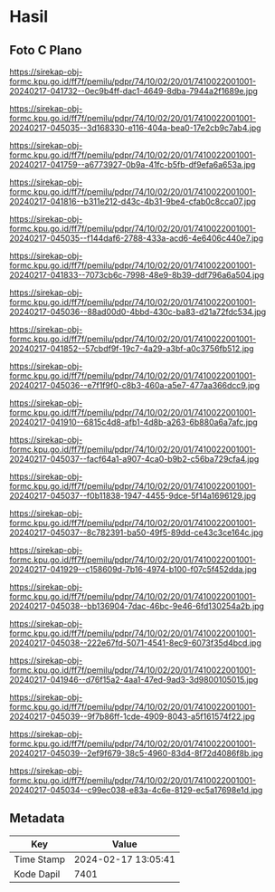 # Hasil

## Foto C Plano

https://sirekap-obj-formc.kpu.go.id/ff7f/pemilu/pdpr/74/10/02/20/01/7410022001001-20240217-041732--0ec9b4ff-dac1-4649-8dba-7944a2f1689e.jpg

https://sirekap-obj-formc.kpu.go.id/ff7f/pemilu/pdpr/74/10/02/20/01/7410022001001-20240217-045035--3d168330-e116-404a-bea0-17e2cb9c7ab4.jpg

https://sirekap-obj-formc.kpu.go.id/ff7f/pemilu/pdpr/74/10/02/20/01/7410022001001-20240217-041759--a6773927-0b9a-41fc-b5fb-df9efa6a653a.jpg

https://sirekap-obj-formc.kpu.go.id/ff7f/pemilu/pdpr/74/10/02/20/01/7410022001001-20240217-041816--b311e212-d43c-4b31-9be4-cfab0c8cca07.jpg

https://sirekap-obj-formc.kpu.go.id/ff7f/pemilu/pdpr/74/10/02/20/01/7410022001001-20240217-045035--f144daf6-2788-433a-acd6-4e6406c440e7.jpg

https://sirekap-obj-formc.kpu.go.id/ff7f/pemilu/pdpr/74/10/02/20/01/7410022001001-20240217-041833--7073cb6c-7998-48e9-8b39-ddf796a6a504.jpg

https://sirekap-obj-formc.kpu.go.id/ff7f/pemilu/pdpr/74/10/02/20/01/7410022001001-20240217-045036--88ad00d0-4bbd-430c-ba83-d21a72fdc534.jpg

https://sirekap-obj-formc.kpu.go.id/ff7f/pemilu/pdpr/74/10/02/20/01/7410022001001-20240217-041852--57cbdf9f-19c7-4a29-a3bf-a0c3756fb512.jpg

https://sirekap-obj-formc.kpu.go.id/ff7f/pemilu/pdpr/74/10/02/20/01/7410022001001-20240217-045036--e7f1f9f0-c8b3-460a-a5e7-477aa366dcc9.jpg

https://sirekap-obj-formc.kpu.go.id/ff7f/pemilu/pdpr/74/10/02/20/01/7410022001001-20240217-041910--6815c4d8-afb1-4d8b-a263-6b880a6a7afc.jpg

https://sirekap-obj-formc.kpu.go.id/ff7f/pemilu/pdpr/74/10/02/20/01/7410022001001-20240217-045037--facf64a1-a907-4ca0-b9b2-c56ba729cfa4.jpg

https://sirekap-obj-formc.kpu.go.id/ff7f/pemilu/pdpr/74/10/02/20/01/7410022001001-20240217-045037--f0b11838-1947-4455-9dce-5f14a1696129.jpg

https://sirekap-obj-formc.kpu.go.id/ff7f/pemilu/pdpr/74/10/02/20/01/7410022001001-20240217-045037--8c782391-ba50-49f5-89dd-ce43c3ce164c.jpg

https://sirekap-obj-formc.kpu.go.id/ff7f/pemilu/pdpr/74/10/02/20/01/7410022001001-20240217-041929--c158609d-7b16-4974-b100-f07c5f452dda.jpg

https://sirekap-obj-formc.kpu.go.id/ff7f/pemilu/pdpr/74/10/02/20/01/7410022001001-20240217-045038--bb136904-7dac-46bc-9e46-6fd130254a2b.jpg

https://sirekap-obj-formc.kpu.go.id/ff7f/pemilu/pdpr/74/10/02/20/01/7410022001001-20240217-045038--222e67fd-5071-4541-8ec9-6073f35d4bcd.jpg

https://sirekap-obj-formc.kpu.go.id/ff7f/pemilu/pdpr/74/10/02/20/01/7410022001001-20240217-041946--d76f15a2-4aa1-47ed-9ad3-3d9800105015.jpg

https://sirekap-obj-formc.kpu.go.id/ff7f/pemilu/pdpr/74/10/02/20/01/7410022001001-20240217-045039--9f7b86ff-1cde-4909-8043-a5f161574f22.jpg

https://sirekap-obj-formc.kpu.go.id/ff7f/pemilu/pdpr/74/10/02/20/01/7410022001001-20240217-045039--2ef9f679-38c5-4960-83d4-8f72d4086f8b.jpg

https://sirekap-obj-formc.kpu.go.id/ff7f/pemilu/pdpr/74/10/02/20/01/7410022001001-20240217-045034--c99ec038-e83a-4c6e-8129-ec5a17698e1d.jpg


## Metadata

| Key        | Value               |
| ---------- | ------------------- |
| Time Stamp | 2024-02-17 13:05:41 |
| Kode Dapil | 7401                |



